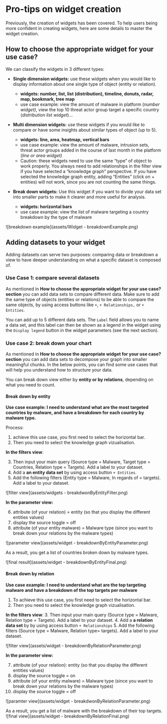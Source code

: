 # Pro-tips on widget creation

Previously, the creation of widgets has been covered. To help users being more confident in creating widgets, here are some details to master the widget creation.

## How to choose the appropriate widget for your use case?

We can classify the widgets in 3 different types:

- **Single dimension widgets:** use these widgets when you would like to display information about one single type of object (entity or relation).
    - **widgets: number, list, list (distribution), timeline, donuts, radar, map, bookmark, tree map**
    - use case example: view the amount of malware in platform (*number widget)*, view the top 10 threat actor group target a specific country (*distribution list widget*)…

- **Multi dimension widgets:** use these widgets if you would like to compare or have some insights about similar types of object (up to 5).
    - **widgets: line, area, heatmap, vertical bars**
    - use case example: view the amount of malware, intrusion sets, threat actor groups added in the course of last month in the platform (*line or area widget)*
    - Caution: these widgets need to use the same “type” of object to work properly. You always need to add relationships in the filter view if you have selected a “knowledge graph” perspective. If you have selected the knowledge graph entity, adding “Entities” (click on + entities) will not work, since you are not counting the same things.

- **Break down widgets:** Use this widget if you want to divide your data set into smaller parts to make it clearer and more useful for analysis.
    - **widgets: horizontal bars**
    - use case example: view the list of malware targeting a country breakdown by the type of malware

![breakdown example](assets/Widget - breakdownExample.png)

## Adding datasets to your widget

Adding datasets can serve two purposes: comparing data or breakdown a view to have deeper understanding on what a specific dataset is composed of. 

### Use Case 1: compare several datasets

As mentioned in **How to choose the appropriate widget for your use case? section** you can add data sets to compare different data. Make sure to add the same type of objects (entities or relations) to be able to compare the same objects, by using access buttons like `+`, `+ Relationships,` or `+ Entities`.

You can add up to 5 different data sets.  The `Label` field allows you to name a data set, and this label can then be shown as a legend in the widget using the `Display legend` button in the widget parameters (see the next section).

### Use case 2: break down your chart

As mentioned in **How to choose the appropriate widget for your use case? section** you can add data sets to decompose your graph into smaller meaningful chunks. 
In the below points, you can find some use cases that will help you understand how to structure your data.

You can break down view either by **entity or by relations**, depending on what you need to count.

#### Break down by entity
**Use case example: I need to understand what are the most targeted countries by malware, and have a breakdown for each country by malware type.**

Process:
1.  achieve this use case, you first need to select the horizontal bar.
2. Then you need to select the knowledge graph vizualisation.

**In the filters view**:

3. Then input your main query (Source type = Malware, Target type = Countries, Relation type = Targets). Add a label to your dataset. 
4. Add a **an entity data set** by using access button `+ Entities`.
5. Add the following filters (Entity type = Malware, In regards of = targets). Add a label to your dataset.

![filter view](assets/widgets - breakdwonByEntityFilter.png)

**In the parameter view:**

6. attribute (of your relation) = entity (so that you display the different entities values)
7. display the source toggle = off
8. attribute (of your entity malware) = Malware type (since you want to break down your relations by the malware types)

![parameter view](assets/widget - breakdownByEntityParameter.png)

As a result, you get a list of countries broken down by malware types.

![final result](assets/widget - breakdownByEntityFinal.png)

#### Break down by relation

**Use case example: I need to understand what are the top targeting malware and have a breakdown of the top targets per malware**

1. To achieve this use case, you first need to select the horizontal bar.
2. Then you need to select the knowledge graph vizualisation.

**In the filters view**:
3. Then input your main query (Source type = Malware, Relation type = Targets). Add a label to your dataset. 
4. Add a **a relation data set** by  by using access button  `+ Relationships`
5. Add the following filters (Source type = Malware, Relation type= targets). Add a label to your dataset.

![filter view](assets/widget - breakdownByRelationParameter.png)

**In the parameter view:**

7. attribute (of your relation): entity (so that you display the different entities values)
8. display the source toggle = on
9. attribute (of your entity malware) = Malware type (since you want to break down your relations by the malware types)
10. display the source toggle = off

![paramter view](assets/widget - breakdwonByRelationParameter.png)

As a result, you get a list of malware with the breakdown of their top targets.
![final view](assets/widget - breakdownByRelationFinal.png)